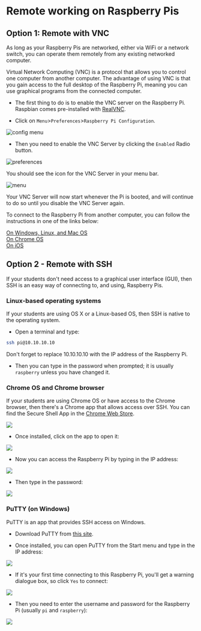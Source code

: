 # Remote working on Raspberry Pis

## Option 1: Remote with VNC

As long as your Raspberry Pis are networked, either via WiFi or a network switch, you can operate them remotely from any existing networked computer.

Virtual Network Computing (VNC) is a protocol that allows you to control one computer from another computer. The advantage of using VNC is that you gain access to the full desktop of the Raspberry Pi, meaning you can use graphical programs from the connected computer.

- The first thing to do is to enable the VNC server on the Raspberry Pi. Raspbian comes pre-installed with [RealVNC](https://www.realvnc.com/).

- Click on `Menu`>`Preferences`>`Raspberry Pi Configuration`.

![config menu](images/config.png)

- Then you need to enable the VNC Server by clicking the `Enabled` Radio button.

![preferences](images/preferences.png)

You should see the icon for the VNC Server in your menu bar.

![menu](images/menu.png)

Your VNC Server will now start whenever the Pi is booted, and will continue to do so until you disable the VNC Server again.

To connect to the Raspberry Pi from another computer, you can follow the instructions in one of the links below:

[On Windows, Linux, and Mac OS](vnc-windows.md)  
[On Chrome OS](vnc-chromeos.md)  
[On iOS](vnc-ios.md)  

## Option 2 - Remote with SSH

If your students don't need access to a graphical user interface (GUI), then SSH is an easy way of connecting to, and using, Raspberry Pis.

### Linux-based operating systems

If your students are using OS X or a Linux-based OS, then SSH is native to the operating system. 

- Open a terminal and type:

``` bash
ssh pi@10.10.10.10
```

Don't forget to replace 10.10.10.10 with the IP address of the Raspberry Pi.

- Then you can type in the password when prompted; it is usually `raspberry` unless you have changed it.

### Chrome OS and Chrome browser

If your students are using Chrome OS or have access to the Chrome browser, then there's a Chrome app that allows access over SSH. You can find the Secure Shell App in the [Chrome Web Store](https://chrome.google.com/webstore/detail/secure-shell/pnhechapfaindjhompbnflcldabbghjo?hl=en).

![](images/chrome-ssh.png)

- Once installed, click on the app to open it:

![](images/chrome-ssh1.png)

- Now you can access the Raspberry Pi by typing in the IP address:

![](images/chrome-ssh2.png)

- Then type in the password:

![](images/chrome-ssh3.png)

### PuTTY (on Windows)

PuTTY is an app that provides SSH access on Windows.

- Download PuTTY from [this site](http://www.chiark.greenend.org.uk/~sgtatham/putty/download.html).

- Once installed, you can open PuTTY from the Start menu and type in the IP address:

![](images/ssh-win.png)

- If it's your first time connecting to this Raspberry Pi, you'll get a warning dialogue box, so click `Yes` to connect:

![](images/ssh-win2.png)

- Then you need to enter the username and password for the Raspberry Pi (usually `pi` and `raspberry`):

![](images/ssh-win3.png)
